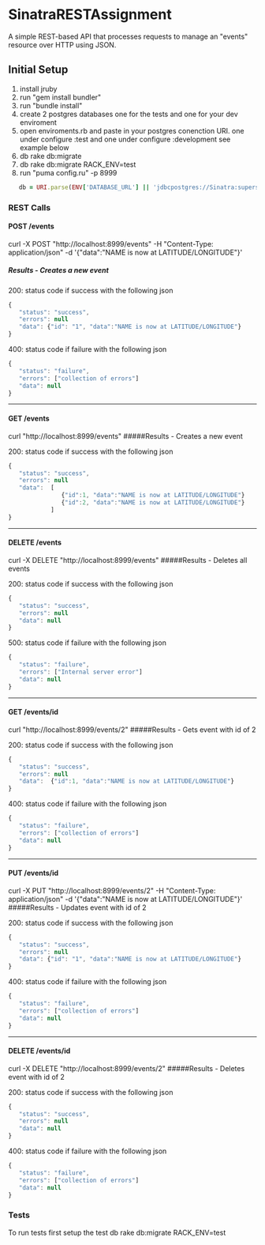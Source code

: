 SinatraRESTAssignment
=====================

A simple REST-based API that processes requests to manage an "events" resource over HTTP using JSON.

Initial Setup
-------------

1. install jruby
2. run "gem install bundler"
3. run "bundle install"
4. create 2 postgres databases one for the tests and one for your dev enviroment
5. open enviroments.rb and paste in your postgres conenction URI. one under configure :test and one under configure :development see example below
6. db rake db:migrate
7. db rake db:migrate RACK_ENV=test
6. run "puma config.ru" -p 8999
```ruby
   db = URI.parse(ENV['DATABASE_URL'] || 'jdbcpostgres://Sinatra:supersecure@localhost:5433/sin-rest-test')
```


### REST Calls

#### POST /events     
curl -X POST "http://localhost:8999/events" -H "Content-Type: application/json" -d '{"data":"NAME is now at LATITUDE/LONGITUDE"}'
##### Results - Creates a new event
200: status code if success with the following json
```javascript
{
   "status": "success",
   "errors": null
   "data": {"id": "1", "data":"NAME is now at LATITUDE/LONGITUDE"}
}
```
400: status code if failure with the following json

```javascript
{
   "status": "failure",
   "errors": ["collection of errors"]
   "data": null
}
```

***

#### GET /events 
curl "http://localhost:8999/events"
#####Results - Creates a new event

200: status code if success with the following json
```javascript
{
   "status": "success",
   "errors": null
   "data":  [
               {"id":1, "data":"NAME is now at LATITUDE/LONGITUDE"}
               {"id":2, "data":"NAME is now at LATITUDE/LONGITUDE"}
            ]
}
```

***

#### DELETE /events 
curl -X DELETE "http://localhost:8999/events"
#####Results - Deletes all events

200: status code if success with the following json
```javascript
{
   "status": "success",
   "errors": null
   "data": null
}
```
500: status code if failure with the following json
```javascript
{
   "status": "failure",
   "errors": ["Internal server error"]
   "data": null
}
```

***

#### GET /events/id 
curl "http://localhost:8999/events/2"
#####Results - Gets event with id of 2

200: status code if success with the following json
```javascript
{
   "status": "success",
   "errors": null
   "data":  {"id":1, "data":"NAME is now at LATITUDE/LONGITUDE"}
}
```
400: status code if failure with the following json

```javascript
{
   "status": "failure",
   "errors": ["collection of errors"]
   "data": null
}
```

***

#### PUT /events/id 
curl -X PUT "http://localhost:8999/events/2" -H "Content-Type: application/json" -d '{"data":"NAME is now at LATITUDE/LONGITUDE"}'
#####Results - Updates event with id of 2

200: status code if success with the following json
```javascript
{
   "status": "success",
   "errors": null
   "data": {"id": "1", "data":"NAME is now at LATITUDE/LONGITUDE"}
}
```
400: status code if failure with the following json

```javascript
{
   "status": "failure",
   "errors": ["collection of errors"]
   "data": null
}
```

***

#### DELETE /events/id 
curl -X DELETE "http://localhost:8999/events/2"
#####Results - Deletes event with id of 2

200: status code if success with the following json
```javascript
{
   "status": "success",
   "errors": null
   "data": null
}
```
400: status code if failure with the following json

```javascript
{
   "status": "failure",
   "errors": ["collection of errors"]
   "data": null
}
```

### Tests

To run tests first setup the test db
rake db:migrate RACK_ENV=test
